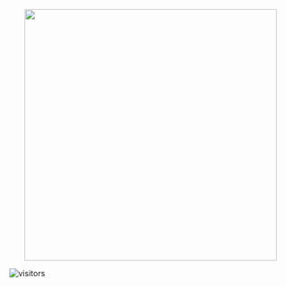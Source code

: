<div id="header" align="center">
  <img src="https://media.giphy.com/media/dVHd0YbJKrOcRMHWVP/giphy.gif" width="450"/>
</div>

![visitors](https://visitor-badge-reloaded.herokuapp.com/badge?page_id=Raymo111.Raymo111&color=00cf00)
